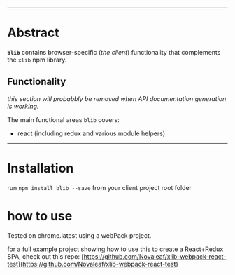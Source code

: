 ﻿
----------------
# Abstract
**```blib```** contains browser-specific (*the client*) functionality that complements the ```xlib``` npm library.



## Functionality

*this section will probabbly be removed when API documentation generation is working.*

The main functional areas ```blib``` covers:

- react (including redux and various module helpers)


----------------
# Installation

run ```npm install blib --save``` from your client project root folder




# how to use

Tested on chrome.latest using a webPack project.

for a full example project showing how to use this to create a React+Redux SPA, check out this repo:   [https://github.com/Novaleaf/xlib-webpack-react-test](https://github.com/Novaleaf/xlib-webpack-react-test)


